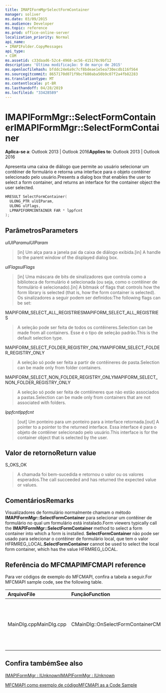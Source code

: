 ```yaml
---
title: IMAPIFormMgrSelectFormContainer
manager: soliver
ms.date: 03/09/2015
ms.audience: Developer
ms.topic: reference
ms.prod: office-online-server
localization_priority: Normal
api_name:
- IMAPIFolder.CopyMessages
api_type:
- COM
ms.assetid: c33daad6-52c4-4968-ac56-415178c9bf12
description: 'Última modificação: 9 de março de 2015'
ms.openlocfilehash: bfddc24e6a9c7cf8bdeae1e5ea730ecdb116f564
ms.sourcegitcommit: 8657170d071f9bcf680aba50b9c07f2a4fb82283
ms.translationtype: MT
ms.contentlocale: pt-BR
ms.lasthandoff: 04/28/2019
ms.locfileid: "33428589"
---
```

# <a name="imapiformmgrselectformcontainer"></a><span data-ttu-id="39110-103">IMAPIFormMgr::SelectFormContainer</span><span class="sxs-lookup"><span data-stu-id="39110-103">IMAPIFormMgr::SelectFormContainer</span></span>

  
  
<span data-ttu-id="39110-104">**Aplica-se a**: Outlook 2013 | Outlook 2016</span><span class="sxs-lookup"><span data-stu-id="39110-104">**Applies to**: Outlook 2013 | Outlook 2016</span></span> 
  
<span data-ttu-id="39110-105">Apresenta uma caixa de diálogo que permite ao usuário selecionar um contêiner de formulário e retorna uma interface para o objeto contêiner selecionado pelo usuário.</span><span class="sxs-lookup"><span data-stu-id="39110-105">Presents a dialog box that enables the user to select a form container, and returns an interface for the container object the user selected.</span></span>
  
```cpp
HRESULT SelectFormContainer(
  ULONG_PTR ulUIParam,
  ULONG ulFlags,
  LPMAPIFORMCONTAINER FAR * lppfcnt
);
```

## <a name="parameters"></a><span data-ttu-id="39110-106">Parâmetros</span><span class="sxs-lookup"><span data-stu-id="39110-106">Parameters</span></span>

 <span data-ttu-id="39110-107">_ulUIParam_</span><span class="sxs-lookup"><span data-stu-id="39110-107">_ulUIParam_</span></span>
  
> <span data-ttu-id="39110-108">[in] Um alça para a janela pai da caixa de diálogo exibida.</span><span class="sxs-lookup"><span data-stu-id="39110-108">[in] A handle to the parent window of the displayed dialog box.</span></span> 
    
 <span data-ttu-id="39110-109">_ulFlags_</span><span class="sxs-lookup"><span data-stu-id="39110-109">_ulFlags_</span></span>
  
> <span data-ttu-id="39110-110">[in] Uma máscara de bits de sinalizadores que controla como a biblioteca de formulário é selecionada (ou seja, como o contêiner de formulário é selecionado).</span><span class="sxs-lookup"><span data-stu-id="39110-110">[in] A bitmask of flags that controls how the form library is selected (that is, how the form container is selected).</span></span> <span data-ttu-id="39110-111">Os sinalizadores a seguir podem ser definidos:</span><span class="sxs-lookup"><span data-stu-id="39110-111">The following flags can be set:</span></span>
    
<span data-ttu-id="39110-112">MAPIFORM_SELECT_ALL_REGISTRIES</span><span class="sxs-lookup"><span data-stu-id="39110-112">MAPIFORM_SELECT_ALL_REGISTRIES</span></span> 
  
> <span data-ttu-id="39110-113">A seleção pode ser feita de todos os contêineres.</span><span class="sxs-lookup"><span data-stu-id="39110-113">Selection can be made from all containers.</span></span> <span data-ttu-id="39110-114">Esse é o tipo de seleção padrão.</span><span class="sxs-lookup"><span data-stu-id="39110-114">This is the default selection type.</span></span> 
    
<span data-ttu-id="39110-115">MAPIFORM_SELECT_FOLDER_REGISTRY_ONLY</span><span class="sxs-lookup"><span data-stu-id="39110-115">MAPIFORM_SELECT_FOLDER_REGISTRY_ONLY</span></span> 
  
> <span data-ttu-id="39110-116">A seleção só pode ser feita a partir de contêineres de pasta.</span><span class="sxs-lookup"><span data-stu-id="39110-116">Selection can be made only from folder containers.</span></span>
    
<span data-ttu-id="39110-117">MAPIFORM_SELECT_NON_FOLDER_REGISTRY_ONLY</span><span class="sxs-lookup"><span data-stu-id="39110-117">MAPIFORM_SELECT_NON_FOLDER_REGISTRY_ONLY</span></span> 
  
> <span data-ttu-id="39110-118">A seleção só pode ser feita de contêineres que não estão associados a pastas.</span><span class="sxs-lookup"><span data-stu-id="39110-118">Selection can be made only from containers that are not associated with folders.</span></span>
    
 <span data-ttu-id="39110-119">_lppfcnt_</span><span class="sxs-lookup"><span data-stu-id="39110-119">_lppfcnt_</span></span>
  
> <span data-ttu-id="39110-120">[out] Um ponteiro para um ponteiro para a interface retornada.</span><span class="sxs-lookup"><span data-stu-id="39110-120">[out] A pointer to a pointer to the returned interface.</span></span> <span data-ttu-id="39110-121">Essa interface é para o objeto de contêiner selecionado pelo usuário.</span><span class="sxs-lookup"><span data-stu-id="39110-121">This interface is for the container object that is selected by the user.</span></span>
    
## <a name="return-value"></a><span data-ttu-id="39110-122">Valor de retorno</span><span class="sxs-lookup"><span data-stu-id="39110-122">Return value</span></span>

<span data-ttu-id="39110-123">S_OK</span><span class="sxs-lookup"><span data-stu-id="39110-123">S_OK</span></span> 
  
> <span data-ttu-id="39110-124">A chamada foi bem-sucedida e retornou o valor ou os valores esperados.</span><span class="sxs-lookup"><span data-stu-id="39110-124">The call succeeded and has returned the expected value or values.</span></span>
    
## <a name="remarks"></a><span data-ttu-id="39110-125">Comentários</span><span class="sxs-lookup"><span data-stu-id="39110-125">Remarks</span></span>

<span data-ttu-id="39110-126">Visualizadores de formulário normalmente chamam o método **IMAPIFormMgr::SelectFormContainer** para selecionar um contêiner de formulário no qual um formulário está instalado.</span><span class="sxs-lookup"><span data-stu-id="39110-126">Form viewers typically call the **IMAPIFormMgr::SelectFormContainer** method to select a form container into which a form is installed.</span></span> <span data-ttu-id="39110-127">**SelectFormContainer** não pode ser usado para selecionar o contêiner de formulário local, que tem o valor HFRMREG_LOCAL.</span><span class="sxs-lookup"><span data-stu-id="39110-127">**SelectFormContainer** cannot be used to select the local form container, which has the value HFRMREG_LOCAL.</span></span> 
  
## <a name="mfcmapi-reference"></a><span data-ttu-id="39110-128">Referência do MFCMAPI</span><span class="sxs-lookup"><span data-stu-id="39110-128">MFCMAPI reference</span></span>

<span data-ttu-id="39110-129">Para ver códigos de exemplo do MFCMAPI, confira a tabela a seguir.</span><span class="sxs-lookup"><span data-stu-id="39110-129">For MFCMAPI sample code, see the following table.</span></span>
  
|<span data-ttu-id="39110-130">**Arquivo**</span><span class="sxs-lookup"><span data-stu-id="39110-130">**File**</span></span>|<span data-ttu-id="39110-131">**Função**</span><span class="sxs-lookup"><span data-stu-id="39110-131">**Function**</span></span>|<span data-ttu-id="39110-132">**Comentário**</span><span class="sxs-lookup"><span data-stu-id="39110-132">**Comment**</span></span>|
|:-----|:-----|:-----|
|<span data-ttu-id="39110-133">MainDlg.cpp</span><span class="sxs-lookup"><span data-stu-id="39110-133">MainDlg.cpp</span></span>  <br/> |<span data-ttu-id="39110-134">CMainDlg::OnSelectFormContainer</span><span class="sxs-lookup"><span data-stu-id="39110-134">CMainDlg::OnSelectFormContainer</span></span>  <br/> |<span data-ttu-id="39110-135">MFCMAPI usa o **método IMAPIFormMgr::SelectFormContainer** para selecionar um contêiner de formulário antes de renderizar seu conteúdo.</span><span class="sxs-lookup"><span data-stu-id="39110-135">MFCMAPI uses the **IMAPIFormMgr::SelectFormContainer** method to select a form container before rendering its contents.</span></span>  <br/> |
   
## <a name="see-also"></a><span data-ttu-id="39110-136">Confira também</span><span class="sxs-lookup"><span data-stu-id="39110-136">See also</span></span>



[<span data-ttu-id="39110-137">IMAPIFormMgr : IUnknown</span><span class="sxs-lookup"><span data-stu-id="39110-137">IMAPIFormMgr : IUnknown</span></span>](imapiformmgriunknown.md)


[<span data-ttu-id="39110-138">MFCMAPI como exemplo de código</span><span class="sxs-lookup"><span data-stu-id="39110-138">MFCMAPI as a Code Sample</span></span>](mfcmapi-as-a-code-sample.md)

